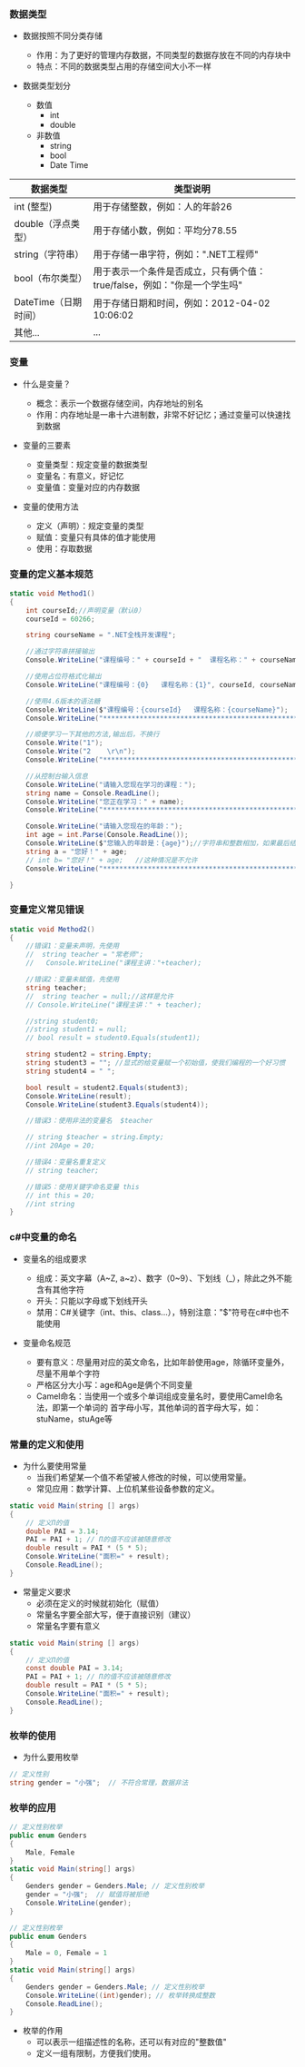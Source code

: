 ### 数据类型
- 数据按照不同分类存储
    - 作用：为了更好的管理内存数据，不同类型的数据存放在不同的内存块中
    - 特点：不同的数据类型占用的存储空间大小不一样

- 数据类型划分
    - 数值
        - int
        - double
    - 非数值
        - string
        - bool
        - Date Time

|数据类型|类型说明|
|----|----|
|int (整型) | 用于存储整数，例如：人的年龄26|
|double（浮点类型）|用于存储小数，例如：平均分78.55|
|string（字符串）|用于存储一串字符，例如：".NET工程师"|
|bool（布尔类型）|用于表示一个条件是否成立，只有俩个值：true/false，例如："你是一个学生吗"|
|DateTime（日期时间）|用于存储日期和时间，例如：2012-04-02 10:06:02|
|其他...|...|

### 变量
- 什么是变量？
    - 概念：表示一个数据存储空间，内存地址的别名
    - 作用：内存地址是一串十六进制数，非常不好记忆；通过变量可以快速找到数据

- 变量的三要素
    - 变量类型：规定变量的数据类型
    - 变量名：有意义，好记忆
    - 变量值：变量对应的内存数据

- 变量的使用方法
    - 定义（声明）：规定变量的类型
    - 赋值：变量只有具体的值才能使用
    - 使用：存取数据

### 变量的定义基本规范
``` c#
static void Method1()
{
    int courseId;//声明变量（默认0）
    courseId = 60266;

    string courseName = ".NET全栈开发课程";

    //通过字符串拼接输出
    Console.WriteLine("课程编号：" + courseId + "  课程名称：" + courseName);

    //使用占位符格式化输出
    Console.WriteLine("课程编号：{0}   课程名称：{1}", courseId, courseName);

    //使用4.6版本的语法糖
    Console.WriteLine($"课程编号：{courseId}   课程名称：{courseName}");
    Console.WriteLine("**************************************************");

    //顺便学习一下其他的方法,输出后，不换行
    Console.Write("1");
    Console.Write("2    \r\n");
    Console.WriteLine("**************************************************");

    //从控制台输入信息
    Console.WriteLine("请输入您现在学习的课程：");
    string name = Console.ReadLine();
    Console.WriteLine("您正在学习：" + name);
    Console.WriteLine("**************************************************");

    Console.WriteLine("请输入您现在的年龄：");
    int age = int.Parse(Console.ReadLine());
    Console.WriteLine($"您输入的年龄是：{age}");//字符串和整数相加，如果最后结果类型是字符串，能自动转换
    string a = "您好！" + age;
    // int b= "您好！" + age;   //这种情况是不允许
    Console.WriteLine("**************************************************");

}
```

### 变量定义常见错误
``` c#
static void Method2()
{
    //错误1：变量未声明，先使用
    //  string teacher = "常老师";
    //   Console.WriteLine("课程主讲："+teacher);

    //错误2：变量未赋值，先使用
    string teacher;
    //  string teacher = null;//这样是允许
    // Console.WriteLine("课程主讲：" + teacher);

    //string student0;
    //string student1 = null;
    // bool result = student0.Equals(student1);

    string student2 = string.Empty;
    string student3 = ""; //显式的给变量赋一个初始值，使我们编程的一个好习惯
    string student4 = " ";

    bool result = student2.Equals(student3);
    Console.WriteLine(result);
    Console.WriteLine(student3.Equals(student4));

    //错误3：使用非法的变量名  $teacher

    // string $teacher = string.Empty;
    //int 20Age = 20;

    //错误4：变量名重复定义
    // string teacher;

    //错误5：使用关键字命名变量 this 
    // int this = 20;
    //int string
}
```

### c#中变量的命名
- 变量名的组成要求
    - 组成：英文字幕（A~Z, a~z）、数字（0~9）、下划线（_），除此之外不能含有其他字符
    - 开头：只能以字母或下划线开头
    - 禁用：C#关键字（int、this、class...），特别注意："$"符号在c#中也不能使用

- 变量命名规范
    - 要有意义：尽量用对应的英文命名，比如年龄使用age，除循环变量外，尽量不用单个字符
    - 严格区分大小写：age和Age是俩个不同变量
    - Camel命名：当使用一个或多个单词组成变量名时，要使用Camel命名法，即第一个单词的
    首字母小写，其他单词的首字母大写，如：stuName，stuAge等


### 常量的定义和使用
- 为什么要使用常量
    - 当我们希望某一个值不希望被人修改的时候，可以使用常量。
    - 常见应用：数学计算、上位机某些设备参数的定义。

``` c#
static void Main(string [] args)
{
    // 定义Π的值
    double PAI = 3.14;
    PAI = PAI + 1; // Π的值不应该被随意修改
    double result = PAI * (5 * 5);
    Console.WriteLine("面积=" + result);
    Console.ReadLine();
} 
```

- 常量定义要求
    - 必须在定义的时候就初始化（赋值）
    - 常量名字要全部大写，便于直接识别（建议）
    - 常量名字要有意义

``` c#
static void Main(string [] args)
{
    // 定义Π的值
    const double PAI = 3.14;
    PAI = PAI + 1; // Π的值不应该被随意修改
    double result = PAI * (5 * 5);
    Console.WriteLine("面积=" + result);
    Console.ReadLine();
} 
```

### 枚举的使用
- 为什么要用枚举
``` c#
// 定义性别
string gender = "小强";  // 不符合常理，数据非法
```

### 枚举的应用
``` c#
// 定义性别枚举
public enum Genders
{
    Male, Female
}
static void Main(string[] args)
{
    Genders gender = Genders.Male; // 定义性别枚举
    gender = "小强";  // 赋值将被拒绝
    Console.WriteLine(gender);
}
```
``` c#
// 定义性别枚举
public enum Genders
{
    Male = 0, Female = 1
}
static void Main(string[] args)
{
    Genders gender = Genders.Male; // 定义性别枚举
    Console.WriteLine((int)gender); // 枚举转换成整数
    Console.ReadLine();
}
```

- 枚举的作用
    - 可以表示一组描述性的名称，还可以有对应的"整数值"
    - 定义一组有限制，方便我们使用。
